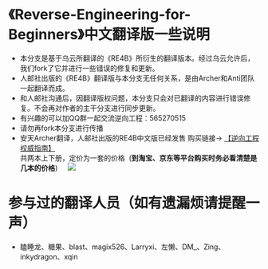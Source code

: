 # 《Reverse-Engineering-for-Beginners》中文翻译版一些说明

- 本分支是基于乌云所翻译的《RE4B》所衍生的翻译版本。经过乌云允许后，我们fork了它并进行一些错误的修复和更新。
- 人邮社出版的《RE4B》翻译版与本分支无任何关系，是由Archer和Anti团队一起翻译而成。
- 和人邮社沟通后，因翻译版权问题，本分支只会对已翻译的内容进行错误修复。不会再对作者的主干分支进行同步更新。
- 有兴趣的可以加QQ群一起交流逆向工程：565270515
- 请勿再fork本分支进行传播
- 安天Archer翻译，人邮社出版的RE4B中文版已经发售 购买链接-> [【逆向工程权威指南】](http://www.epubit.com.cn/book/details/4174)      
  共两本上下册，定价为一套的价格
  (**到淘宝、京东等平台购买时务必看清楚是几本的价格**)    
  [![](http://file.epubit.com.cn/ScreenShow/17039bfad1b57bf84b56)](http://www.epubit.com.cn/book/onlinechapter/51413)
  
# 参与过的翻译人员（如有遗漏烦请提醒一声）

-  瞌睡龙、糖果、blast、magix526、Larryxi、左懒、DM_、Zing、inkydragon、xqin
